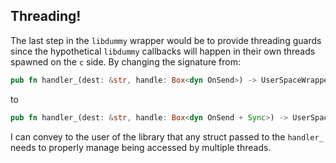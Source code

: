 ## Threading!

The last step in the `libdummy` wrapper would be to provide threading guards since the
hypothetical `libdummy` callbacks will happen in their own threads spawned on the `c` side.
By changing the signature from:
```rust
pub fn handler_(dest: &str, handle: Box<dyn OnSend>) -> UserSpaceWrapper {}
```
to
```rust
pub fn handler_(dest: &str, handle: Box<dyn OnSend + Sync>) -> UserSpaceWrapper {}
```

I can convey to the user of the library that any struct passed to the `handler_` needs to
properly manage being accessed by multiple threads.